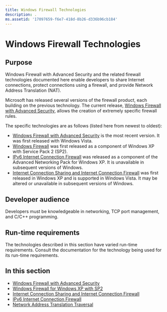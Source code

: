 ```yaml
---
title: Windows Firewall Technologies
description: .
ms.assetid: '17097659-f6e7-418d-8b26-d336b96cb184'
---
```


# Windows Firewall Technologies

## Purpose

Windows Firewall with Advanced Security and the related firewall technologies documented here enable developers to share Internet connections, protect connections using a firewall, and provide Network Address Translation (NAT).

Microsoft has released several versions of the firewall product, each building on the previous technology. The current release, [Windows Firewall with Advanced Security](windows-firewall-advanced-security-start-page.md), allows the creation of extremely specific firewall rules.

The specific technologies are as follows (listed here from newest to oldest):

-   [Windows Firewall with Advanced Security](windows-firewall-advanced-security-start-page.md) is the most recent version. It was first released with Windows Vista.
-   [Windows Firewall](windows-firewall-start-page.md) was first released as a component of Windows XP with Service Pack 2 (SP2).
-   [IPv6 Internet Connection Firewall](ipv6-icf-start-page.md) was released as a component of the Advanced Networking Pack for Windows XP. It is unavailable in subsequent versions of Windows.
-   [Internet Connection Sharing and Internet Connection Firewall](ics-and-icf-start-page.md) was first released in Windows XP and is supported in Windows Vista. It may be altered or unavailable in subsequent versions of Windows.

## Developer audience

Developers must be knowledgeable in networking, TCP port management, and C/C++ programming.

## Run-time requirements

The technologies described in this section have varied run-time requirements. Consult the documentation for the technology being used for its run-time requirements.

## In this section

-   [Windows Firewall with Advanced Security](windows-firewall-advanced-security-start-page.md)
-   [Windows Firewall for Windows XP with SP2](windows-firewall-start-page.md)
-   [Internet Connection Sharing and Internet Connection Firewall](ics-and-icf-start-page.md)
-   [IPv6 Internet Connection Firewall](ipv6-icf-start-page.md)
-   [Network Address Translation Traversal](nat-start-page.md)

 

 




